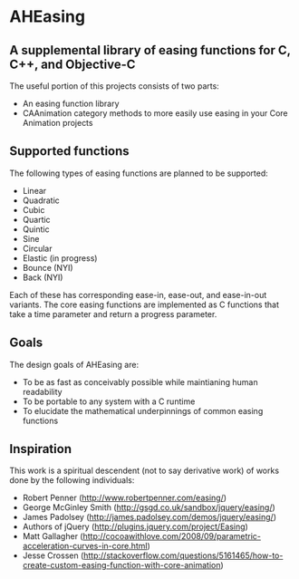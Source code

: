 AHEasing
========
A supplemental library of easing functions for C, C++, and Objective-C
--------

The useful portion of this projects consists of two parts:
 * An easing function library
 * CAAnimation category methods to more easily use easing in your Core Animation projects

Supported functions
--------

The following types of easing functions are planned to be supported:
 * Linear
 * Quadratic
 * Cubic
 * Quartic
 * Quintic
 * Sine
 * Circular
 * Elastic (in progress)
 * Bounce (NYI)
 * Back (NYI)

Each of these has corresponding ease-in, ease-out, and ease-in-out variants. The core easing functions are implemented 
as C functions that take a time parameter and return a progress parameter.

Goals
--------
	
The design goals of AHEasing are:
 * To be as fast as conceivably possible while maintianing human readability
 * To be portable to any system with a C runtime
 * To elucidate the mathematical underpinnings of common easing functions

Inspiration
--------

This work is a spiritual descendent (not to say derivative work) of works done by the following individuals:
 * Robert Penner (http://www.robertpenner.com/easing/)
 * George McGinley Smith (http://gsgd.co.uk/sandbox/jquery/easing/)
 * James Padolsey (http://james.padolsey.com/demos/jquery/easing/)
 * Authors of jQuery (http://plugins.jquery.com/project/Easing)
 * Matt Gallagher (http://cocoawithlove.com/2008/09/parametric-acceleration-curves-in-core.html)
 * Jesse Crossen (http://stackoverflow.com/questions/5161465/how-to-create-custom-easing-function-with-core-animation)
